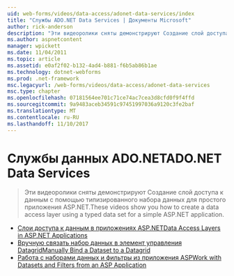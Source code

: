 ```yaml
---
uid: web-forms/videos/data-access/adonet-data-services/index
title: "Службы ADO.NET Data Services | Документы Microsoft"
author: rick-anderson
description: "Эти видеоролики сняты демонстрируют Создание слой доступа к данным с помощью типизированного набора данных для простого приложения ASP.NET."
ms.author: aspnetcontent
manager: wpickett
ms.date: 11/04/2011
ms.topic: article
ms.assetid: e0af2f02-b132-4ad4-b881-f6b5ab86b1ae
ms.technology: dotnet-webforms
ms.prod: .net-framework
msc.legacyurl: /web-forms/videos/data-access/adonet-data-services
msc.type: chapter
ms.openlocfilehash: 07181564ee701c71ce74ac7cea3d8cfd0f9f4ffd
ms.sourcegitcommit: 9a9483aceb34591c97451997036a9120c3fe2baf
ms.translationtype: MT
ms.contentlocale: ru-RU
ms.lasthandoff: 11/10/2017
---
```

<a name="adonet-data-services"></a><span data-ttu-id="6e902-103">Службы данных ADO.NET</span><span class="sxs-lookup"><span data-stu-id="6e902-103">ADO.NET Data Services</span></span>
====================
> <span data-ttu-id="6e902-104">Эти видеоролики сняты демонстрируют Создание слой доступа к данным с помощью типизированного набора данных для простого приложения ASP.NET.</span><span class="sxs-lookup"><span data-stu-id="6e902-104">These videos show you how to create a data access layer using a typed data set for a simple ASP.NET application.</span></span>


- [<span data-ttu-id="6e902-105">Слои доступа к данным в приложениях ASP.NET</span><span class="sxs-lookup"><span data-stu-id="6e902-105">Data Access Layers in ASP.NET Applications</span></span>](data-access-layers-in-aspnet-applications.md)
- [<span data-ttu-id="6e902-106">Вручную связать набор данных в элемент управления Datagrid</span><span class="sxs-lookup"><span data-stu-id="6e902-106">Manually Bind a Dataset to a Datagrid</span></span>](how-to-manually-bind-a-dataset-to-a-datagrid.md)
- [<span data-ttu-id="6e902-107">Работа с наборами данных и фильтры из приложения ASP</span><span class="sxs-lookup"><span data-stu-id="6e902-107">Work with Datasets and Filters from an ASP Application</span></span>](how-to-work-with-datasets-and-filters-from-an-asp-application.md)
